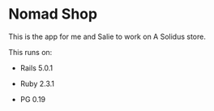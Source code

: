 # Nomad Shop

This is the app for me and Salie to work on A Solidus store.

This runs on:

* Rails 5.0.1

* Ruby 2.3.1

* PG 0.19